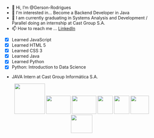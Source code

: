 - 👋 Hi, I’m @Gerson-Rodrigues
- 👀 I'm interested in... Become a Backend Developer in Java
- 🌱 I am currently graduating in Systems Analysis and Development / Parallel doing an internship at Cast Group S.A.
- 📫 How to reach me ... [LinkedIn](https://www.linkedin.com/in/gerson-rodrigues-academico/)
 - [x] Learned JavaScript
 - [x] Learned HTML 5
 - [x] Learned CSS 3 
 - [x] Learned Java
 - [x] Learned Python
 - [x] Python: Introduction to Data Science
 
 - JAVA Intern at Cast Group Informática S.A.



<p align="center">
  <img src="https://user-images.githubusercontent.com/74572651/133528072-49d4953e-8585-462f-8fcd-44a1b870d4e5.png" width="100" height="100">
  <img src="https://user-images.githubusercontent.com/74572651/133531422-175fc3d7-e13e-40f3-92dd-31f696203892.png" width="80" height="60">
  <img src="https://user-images.githubusercontent.com/74572651/133528131-792ed91f-335e-4bdc-a5bd-7f248730373f.png" width="80" height="60">
  <img src="https://user-images.githubusercontent.com/74572651/133531000-6d2b11a8-deae-4b9e-8f16-02553c8a1f89.png" width="50" height="60">
  <img src="https://user-images.githubusercontent.com/74572651/133530613-2c716a42-b242-42c0-b8df-7f5bd3479c39.png" width="50" height="60">
  <img src="https://user-images.githubusercontent.com/74572651/133531087-8fe64513-4ec4-486f-a1be-0c0eed8724e2.png" width="60" height="60">
  <img src="https://user-images.githubusercontent.com/74572651/133531142-e321e008-66a0-4c47-be86-1750e7c2916f.png" width="70" height="60"> 
</p>


<!---![GitHub Logo](/images/logo.png)
Format: ![Alt Text](url)
<!---
Gerson-Rodrigues/Gerson-Rodrigues is a ✨ special ✨ repository because its `README.md` (this file) appears on your GitHub profile.
You can click the Preview link to take a look at your changes.
--->

